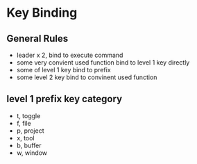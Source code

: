 # Key Binding
## General Rules
- leader x 2, bind to execute command
- some very convient used function bind to level 1 key directly
- some of level 1 key bind to prefix
- some level 2 key bind to convinent used function
## level 1 prefix key category
- t, toggle
- f, file
- p, project
- x, tool
- b, buffer
- w, window
